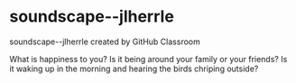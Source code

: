 # soundscape--jlherrle
soundscape--jlherrle created by GitHub Classroom

What is happiness to you? Is it being around your family or your friends? Is it waking up in the morning and hearing the birds chriping outside? 
